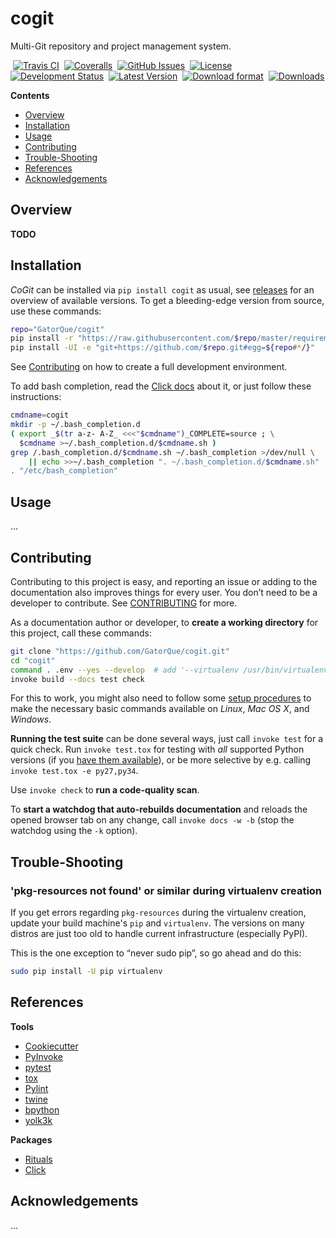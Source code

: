 # cogit

Multi-Git repository and project management system.

 [![Travis CI](https://api.travis-ci.org/GatorQue/cogit.svg)](https://travis-ci.org/GatorQue/cogit)
 [![Coveralls](https://img.shields.io/coveralls/GatorQue/cogit.svg)](https://coveralls.io/r/GatorQue/cogit)
 [![GitHub Issues](https://img.shields.io/github/issues/GatorQue/cogit.svg)](https://github.com/GatorQue/cogit/issues)
 [![License](https://img.shields.io/pypi/l/cogit.svg)](https://github.com/GatorQue/cogit/blob/master/LICENSE)
 [![Development Status](https://pypip.in/status/cogit/badge.svg)](https://pypi.python.org/pypi/cogit/)
 [![Latest Version](https://img.shields.io/pypi/v/cogit.svg)](https://pypi.python.org/pypi/cogit/)
 [![Download format](https://pypip.in/format/cogit/badge.svg)](https://pypi.python.org/pypi/cogit/)
 [![Downloads](https://img.shields.io/pypi/dw/cogit.svg)](https://pypi.python.org/pypi/cogit/)

**Contents**

 * [Overview](#overview)
 * [Installation](#installation)
 * [Usage](#usage)
 * [Contributing](#contributing)
 * [Trouble-Shooting](#trouble-shooting)
 * [References](#references)
 * [Acknowledgements](#acknowledgements)


## Overview

**TODO**


## Installation

*CoGit* can be installed via ``pip install cogit`` as usual,
see [releases](https://github.com/GatorQue/cogit/releases) for an overview of available versions.
To get a bleeding-edge version from source, use these commands:

```sh
repo="GatorQue/cogit"
pip install -r "https://raw.githubusercontent.com/$repo/master/requirements.txt"
pip install -UI -e "git+https://github.com/$repo.git#egg=${repo#*/}"
```

See [Contributing](#contributing) on how to create a full development environment.

To add bash completion, read the [Click docs](http://click.pocoo.org/4/bashcomplete/#activation) about it,
or just follow these instructions:

```sh
cmdname=cogit
mkdir -p ~/.bash_completion.d
( export _$(tr a-z- A-Z_ <<<"$cmdname")_COMPLETE=source ; \
  $cmdname >~/.bash_completion.d/$cmdname.sh )
grep /.bash_completion.d/$cmdname.sh ~/.bash_completion >/dev/null \
    || echo >>~/.bash_completion ". ~/.bash_completion.d/$cmdname.sh"
. "/etc/bash_completion"
```


## Usage

…


## Contributing

Contributing to this project is easy, and reporting an issue or
adding to the documentation also improves things for every user.
You don’t need to be a developer to contribute.
See [CONTRIBUTING](https://github.com/GatorQue/cogit/blob/master/docs/CONTRIBUTING.rst) for more.

As a documentation author or developer,
to **create a working directory** for this project,
call these commands:

```sh
git clone "https://github.com/GatorQue/cogit.git"
cd "cogit"
command . .env --yes --develop  # add '--virtualenv /usr/bin/virtualenv' for Python2
invoke build --docs test check
```

For this to work, you might also need to follow some
[setup procedures](https://py-generic-project.readthedocs.io/en/latest/installing.html#quick-setup)
to make the necessary basic commands available on *Linux*, *Mac OS X*, and *Windows*.

**Running the test suite** can be done several ways, just call ``invoke test`` for a quick check.
Run ``invoke test.tox`` for testing with *all* supported Python versions
(if you [have them available](https://github.com/jhermann/priscilla/tree/master/pyenv)),
or be more selective by e.g. calling ``invoke test.tox -e py27,py34``.

Use ``invoke check`` to **run a code-quality scan**.

To **start a watchdog that auto-rebuilds documentation** and reloads the opened browser tab on any change,
call ``invoke docs -w -b`` (stop the watchdog using the ``-k`` option).


## Trouble-Shooting

### 'pkg-resources not found' or similar during virtualenv creation

If you get errors regarding ``pkg-resources`` during the virtualenv creation,
update your build machine's ``pip`` and ``virtualenv``.
The versions on many distros are just too old to handle current infrastructure (especially PyPI).

This is the one exception to “never sudo pip”, so go ahead and do this:

```sh
sudo pip install -U pip virtualenv
```


## References

**Tools**

* [Cookiecutter](http://cookiecutter.readthedocs.io/en/latest/)
* [PyInvoke](http://www.pyinvoke.org/)
* [pytest](http://pytest.org/latest/contents.html)
* [tox](https://tox.readthedocs.io/en/latest/)
* [Pylint](http://docs.pylint.org/)
* [twine](https://github.com/pypa/twine#twine)
* [bpython](http://docs.bpython-interpreter.org/)
* [yolk3k](https://github.com/myint/yolk#yolk)

**Packages**

* [Rituals](https://jhermann.github.io/rituals)
* [Click](http://click.pocoo.org/)


## Acknowledgements

…
